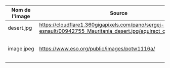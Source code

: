 | Nom de l'image | Source | description |
| --- | --- | --- |
| desert.jpg | https://cloudflare1.360gigapixels.com/pano/sergej-esnault/00942755_Mauritania_desert.jpg/equirect_crop_3_1/6.jpg | Mauritanian desert |
| image.jpeg | https://www.eso.org/public/images/potw1116a/ | Chajnantor Plateau in the Chilean Andes |
